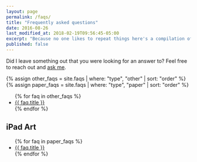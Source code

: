 ```yaml
---
layout: page
permalink: /faqs/
title: "Frequently asked questions"
date: 2016-08-26
last_modified_at: 2018-02-19T09:56:45-05:00
excerpt: "Because no one likes to repeat things here's a compilation of answers to questions I'm often asked."
published: false
---
```


Did I leave something out that you were looking for an answer to? Feel free to reach out and [ask me](/contact/).

{% assign other_faqs = site.faqs | where: "type", "other" | sort: "order" %}
{% assign paper_faqs = site.faqs | where: "type", "paper" | sort: "order" %}

<ul>
{% for faq in other_faqs %}
<li><a href="{{ faq.url }}">{{ faq.title }}</a></li>
{% endfor %}
</ul>

## iPad Art

<ul>
{% for faq in paper_faqs %}
<li><a href="{{ faq.url }}">{{ faq.title }}</a></li>
{% endfor %}
</ul>
